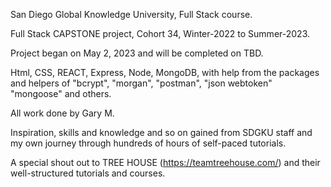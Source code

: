 
San Diego Global Knowledge University, Full Stack course.

Full Stack CAPSTONE project, Cohort 34, Winter-2022 to Summer-2023.

Project began on May 2, 2023 and will be completed on TBD.

Html, CSS, REACT, Express, Node, MongoDB, with help from the packages and helpers of "bcrypt", "morgan", "postman", "json webtoken" "mongoose" and others.

All work done by Gary M. 

Inspiration, skills and knowledge and so on gained from SDGKU staff and my own journey through hundreds of hours of self-paced tutorials.

A special shout out to TREE HOUSE (https://teamtreehouse.com/) and their well-structured tutorials and courses.